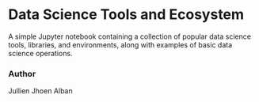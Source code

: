 # Data Science Tools and Ecosystem

A simple Jupyter notebook containing a collection of popular data science tools, libraries, and environments, along with examples of basic data science operations.

### Author

Jullien Jhoen Alban



